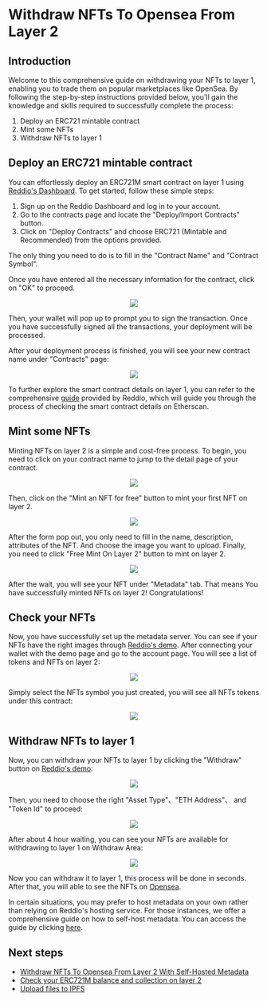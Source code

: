 # Withdraw NFTs To Opensea From Layer 2

## Introduction

Welcome to this comprehensive guide on withdrawing your NFTs to layer 1, enabling you to trade them on popular marketplaces like OpenSea. By following the step-by-step instructions provided below, you'll gain the knowledge and skills required to successfully complete the process:

1. Deploy an ERC721 mintable contract
2. Mint some NFTs
3. Withdraw NFTs to layer 1

## Deploy an ERC721 mintable contract

You can effortlessly deploy an ERC721M smart contract on layer 1 using [Reddio's Dashboard](https://dashboard.reddio.com/). To get started, follow these simple steps:

1. Sign up on the Reddio Dashboard and log in to your account.
2. Go to the contracts page and locate the "Deploy/Import Contracts" button.
3. Click on "Deploy Contracts" and choose ERC721 (Mintable and Recommended) from the options provided.

The only thing you need to do is to fill in the "Contract Name" and "Contract Symbol".

Once you have entered all the necessary information for the contract, click on "OK" to proceed.

<p align="center">
  <img src="/opensea-1.png"/>
</p>

Then, your wallet will pop up to prompt you to sign the transaction. Once you have successfully signed all the transactions, your deployment will be processed.

After your deployment process is finished, you will see your new contract name under "Contracts" page:

<p align="center">
  <img src="/new_deploy_NFT.png"/>
</p>

To further explore the smart contract details on layer 1, you can refer to the comprehensive [guide](https://docs.reddio.com/guide/getting-started/check-your-eth-erc20-nft-balance.html#view-smart-contract-details-on-layer-1) provided by Reddio, which will guide you through the process of checking the smart contract details on Etherscan.


## Mint some NFTs

Minting NFTs on layer 2 is a simple and cost-free process. To begin, you need to click on your contract name to jump to the detail page of your contract.

<p align="center">
  <img src="/new_deploy_mint.png"/>
</p>

Then, click on the "Mint an NFT for free" button to mint your first NFT on layer 2.

<p align="center">
  <img src="/new_deploy_free_mint.png"/>
</p>

After the form pop out, you only need to fill in the name, description, attributes of the NFT. And choose the image you want to upload. Finally, you need to click "Free Mint On Layer 2" button to mint on layer 2. 

<p align="center">
  <img src="/new_deploy_result.png"/>
</p>

After the wait, you will see your NFT under "Metadata" tab. That means You have successfully minted NFTs on layer 2! Congratulations!

## Check your NFTs 

Now, you have successfully set up the metadata server. You can see if your NFTs have the right images through [Reddio's demo](https://demos.reddio.com/). After connecting your wallet with the demo page and go to the account page. You will see a list of tokens and NFTs on layer 2:

<p align="center">
  <img src="/opensea-6.png"/>
</p>

Simply select the NFTs symbol you just created, you will see all NFTs tokens under this contract:

<p align="center">
  <img src="/opensea-7.png"/>
</p>

## Withdraw NFTs to layer 1

Now, you can withdraw your NFTs to layer 1 by clicking the "Withdraw" button on [Reddio's demo](https://demos.reddio.com/):

<p align="center">
  <img src="/opensea-8.png"/>
</p>

Then, you need to choose the right "Asset Type"、"ETH Address"、 and "Token Id" to proceed:

<p align="center">
  <img src="/opensea-9.png"/>
</p>

After about 4 hour waiting, you can see your NFTs are available for withdrawing to layer 1 on Withdraw Area:

<p align="center">
  <img src="/opensea-10.png"/>
</p>

Now you can withdraw it to layer 1, this process will be done in seconds. After that, you will able to see the NFTs on [Opensea](https://testnets.opensea.io/collection/20230620-opensea-test).

In certain situations, you may prefer to host metadata on your own rather than relying on Reddio's hosting service. For those instances, we offer a comprehensive guide on how to self-host metadata. You can access the guide by clicking [here](/guide/getting-started/withdraw-nfts-to-opensea-with-self-hosted-metadata).

## Next steps

- [Withdraw NFTs To Opensea From Layer 2 With Self-Hosted Metadata](/guide/getting-started/withdraw-nfts-to-opensea-with-self-hosted-metadata)
- [Check your ERC721M balance and collection on layer 2](https://docs.reddio.com/guide/getting-started/check-your-eth-erc20-nft-balance.html#view-erc721-erc721m-balance-on-layer-2)
- [Upload files to IPFS](/guide/getting-started/upload-files-to-ipfs)